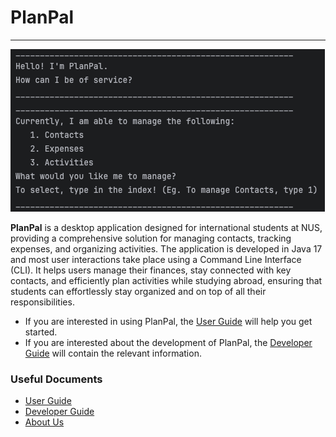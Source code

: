 # PlanPal

--- 

![PlanPal Preview.png](Images/PlanPal%20Preview.png)

**PlanPal** is a desktop application designed for international students at NUS, providing a comprehensive solution for managing contacts, tracking expenses, and organizing activities.
The application is developed in Java 17 and most user interactions take place using a Command Line Interface (CLI).
It helps users manage their finances, stay connected with key contacts, and efficiently plan activities while studying abroad, ensuring that students can effortlessly stay organized and on top of all their responsibilities.

- If you are interested in using PlanPal, the [User Guide](UserGuide.md) will help you get started.
- If you are interested about the development of PlanPal, the [Developer Guide](DeveloperGuide.md) will contain the relevant information.

### Useful Documents
- [User Guide](UserGuide.md)
- [Developer Guide](DeveloperGuide.md)
- [About Us](AboutUs.md)

